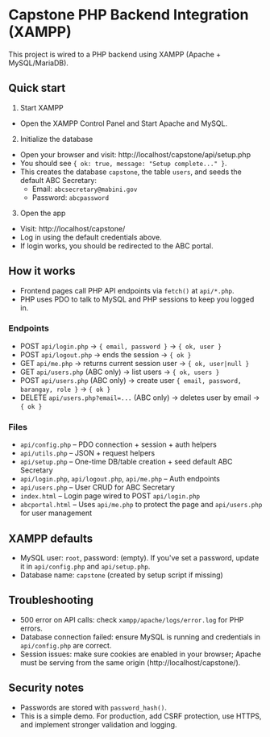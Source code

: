 # Capstone PHP Backend Integration (XAMPP)

This project is wired to a PHP backend using XAMPP (Apache + MySQL/MariaDB).

## Quick start

1) Start XAMPP
- Open the XAMPP Control Panel and Start Apache and MySQL.

2) Initialize the database
- Open your browser and visit:
  http://localhost/capstone/api/setup.php
- You should see `{ ok: true, message: "Setup complete..." }`.
- This creates the database `capstone`, the table `users`, and seeds the default ABC Secretary:
  - Email: `abcsecretary@mabini.gov`
  - Password: `abcpassword`

3) Open the app
- Visit: http://localhost/capstone/
- Log in using the default credentials above.
- If login works, you should be redirected to the ABC portal.

## How it works

- Frontend pages call PHP API endpoints via `fetch()` at `api/*.php`.
- PHP uses PDO to talk to MySQL and PHP sessions to keep you logged in.

### Endpoints

- POST `api/login.php` → `{ email, password }` → `{ ok, user }`
- POST `api/logout.php` → ends the session → `{ ok }`
- GET `api/me.php` → returns current session user → `{ ok, user|null }`
- GET `api/users.php` (ABC only) → list users → `{ ok, users }`
- POST `api/users.php` (ABC only) → create user `{ email, password, barangay, role }` → `{ ok }`
- DELETE `api/users.php?email=...` (ABC only) → deletes user by email → `{ ok }`

### Files

- `api/config.php` – PDO connection + session + auth helpers
- `api/utils.php` – JSON + request helpers
- `api/setup.php` – One-time DB/table creation + seed default ABC Secretary
- `api/login.php`, `api/logout.php`, `api/me.php` – Auth endpoints
- `api/users.php` – User CRUD for ABC Secretary
- `index.html` – Login page wired to POST `api/login.php`
- `abcportal.html` – Uses `api/me.php` to protect the page and `api/users.php` for user management

## XAMPP defaults

- MySQL user: `root`, password: (empty). If you've set a password, update it in `api/config.php` and `api/setup.php`.
- Database name: `capstone` (created by setup script if missing)

## Troubleshooting

- 500 error on API calls: check `xampp/apache/logs/error.log` for PHP errors.
- Database connection failed: ensure MySQL is running and credentials in `api/config.php` are correct.
- Session issues: make sure cookies are enabled in your browser; Apache must be serving from the same origin (http://localhost/capstone/).

## Security notes

- Passwords are stored with `password_hash()`.
- This is a simple demo. For production, add CSRF protection, use HTTPS, and implement stronger validation and logging.
